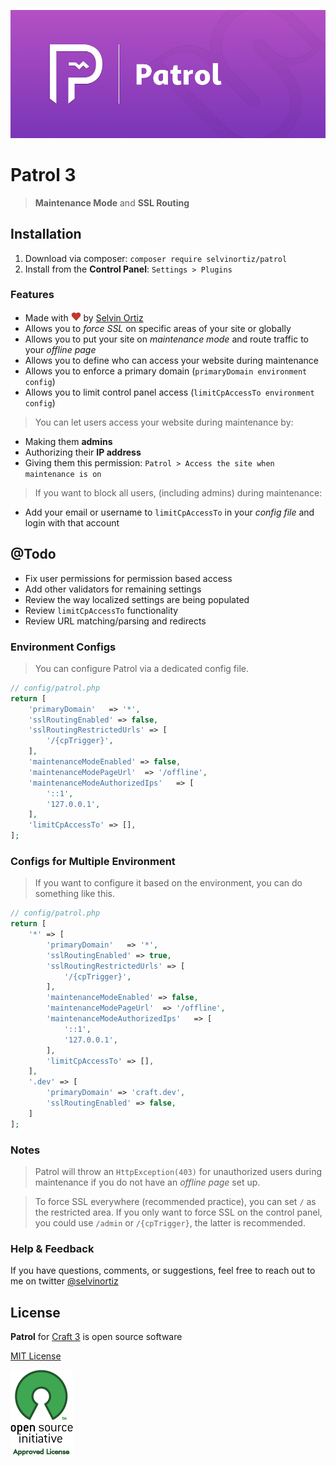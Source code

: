 
![Patrol](resources/img/Patrol3.png)

# Patrol 3
> **Maintenance Mode** and **SSL Routing**

## Installation
1. Download via composer: `composer require selvinortiz/patrol`
2. Install from the **Control Panel**: `Settings > Plugins`

### Features
- Made with ![love] by [Selvin Ortiz][me]
- Allows you to _force SSL_ on specific areas of your site or globally
- Allows you to put your site on _maintenance mode_ and route traffic to your _offline page_
- Allows you to define who can access your website during maintenance
- Allows you to enforce a primary domain (`primaryDomain environment config`)
- Allows you to limit control panel access (`limitCpAccessTo environment config`)

> You can let users access your website during maintenance by:
- Making them **admins**
- Authorizing their **IP address**
- Giving them this permission: `Patrol > Access the site when maintenance is on`

> If you want to block all users, (including admins) during maintenance:
- Add your email or username to `limitCpAccessTo` in your _config file_ and login with that account

## @Todo
- Fix user permissions for permission based access
- Add other validators for remaining settings
- Review the way localized settings are being populated
- Review `limitCpAccessTo` functionality
- Review URL matching/parsing and redirects

### Environment Configs
> You can configure Patrol via a dedicated config file.

```php
// config/patrol.php
return [
    'primaryDomain'   => '*',
    'sslRoutingEnabled' => false,
    'sslRoutingRestrictedUrls' => [
        '/{cpTrigger}',
    ],
    'maintenanceModeEnabled' => false,
    'maintenanceModePageUrl'  => '/offline',
    'maintenanceModeAuthorizedIps'   => [
        '::1',
        '127.0.0.1',
    ],
    'limitCpAccessTo' => [],
];
```

### Configs for Multiple Environment
>If you want to configure it based on the environment, you can do something like this.

```php
// config/patrol.php
return [
    '*' => [
        'primaryDomain'   => '*',
        'sslRoutingEnabled' => true,
        'sslRoutingRestrictedUrls' => [
            '/{cpTrigger}',
        ],
        'maintenanceModeEnabled' => false,
        'maintenanceModePageUrl'  => '/offline',
        'maintenanceModeAuthorizedIps'   => [
            '::1',
            '127.0.0.1',
        ],
        'limitCpAccessTo' => [],
    ],
    '.dev' => [
        'primaryDomain' => 'craft.dev',
        'sslRoutingEnabled' => false,
    ]
];

```

### Notes
> Patrol will throw an `HttpException(403)` for unauthorized users during maintenance if you do not have an _offline page_ set up.

> To force SSL everywhere (recommended practice), you can set `/` as the restricted area. If you only want to force SSL on the control panel, you could use `/admin` or `/{cpTrigger}`, the latter is recommended.

### Help & Feedback
If you have questions, comments, or suggestions, feel free to reach out to me on twitter [@selvinortiz](https://twitter.com/selvinortiz)

## License
**Patrol** for [Craft 3][craft3] is open source software

[MIT License][mit]

![osi]

[me]:https://selvinortiz.com "Selvin Ortiz"
[mit]:http://opensource.org/licenses/MIT "MIT License"
[osi]:resources/img/osilogo.png "Open Source Initiative"
[love]:resources/img/love.png "Love"
[craft3]:http://buildwithcraft.com/3 "Craft 3"
